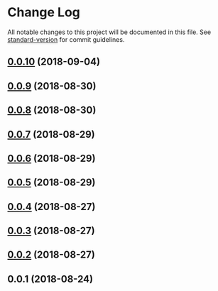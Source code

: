 # Change Log

All notable changes to this project will be documented in this file. See [standard-version](https://github.com/conventional-changelog/standard-version) for commit guidelines.

<a name="0.0.10"></a>
## [0.0.10](https://github.com/tiny-tinker/asyncy-vue/compare/v0.0.9...v0.0.10) (2018-09-04)



<a name="0.0.9"></a>
## [0.0.9](https://github.com/tiny-tinker/asyncy-vue/compare/v0.0.8...v0.0.9) (2018-08-30)



<a name="0.0.8"></a>
## [0.0.8](https://github.com/tiny-tinker/asyncy-vue/compare/v0.0.7...v0.0.8) (2018-08-30)



<a name="0.0.7"></a>
## [0.0.7](https://github.com/tiny-tinker/asyncy-vue/compare/v0.0.6...v0.0.7) (2018-08-29)



<a name="0.0.6"></a>
## [0.0.6](https://github.com/tiny-tinker/asyncy-vue/compare/v0.0.5...v0.0.6) (2018-08-29)



<a name="0.0.5"></a>
## [0.0.5](https://github.com/tiny-tinker/asyncy-vue/compare/v0.0.4...v0.0.5) (2018-08-29)



<a name="0.0.4"></a>
## [0.0.4](https://github.com/tiny-tinker/asyncy-vue/compare/v0.0.3...v0.0.4) (2018-08-27)



<a name="0.0.3"></a>
## [0.0.3](https://github.com/tiny-tinker/asyncy-vue/compare/v0.0.2...v0.0.3) (2018-08-27)



<a name="0.0.2"></a>
## [0.0.2](https://github.com/tiny-tinker/asyncy-vue/compare/v0.0.1...v0.0.2) (2018-08-27)



<a name="0.0.1"></a>
## 0.0.1 (2018-08-24)
